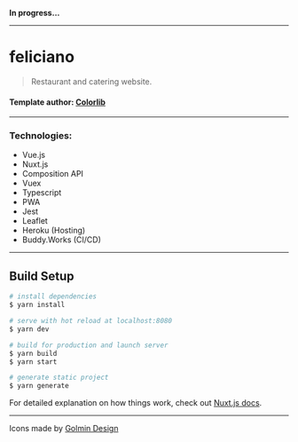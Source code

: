 **In progress...**

***

# feliciano

> Restaurant and catering website.

#### Template author: [Colorlib](https://colorlib.com/wp/template/feliciano)

---

### Technologies:

- Vue.js
- Nuxt.js
- Composition API
- Vuex
- Typescript
- PWA
- Jest
- Leaflet
- Heroku (Hosting)
- Buddy.Works (CI/CD)

___

## Build Setup

``` bash
# install dependencies
$ yarn install

# serve with hot reload at localhost:8080
$ yarn dev

# build for production and launch server
$ yarn build
$ yarn start

# generate static project
$ yarn generate
```

For detailed explanation on how things work, check out [Nuxt.js docs](https://nuxtjs.org).


***
Icons made by [Golmin Design](https://www.iconfinder.com/golmin)

